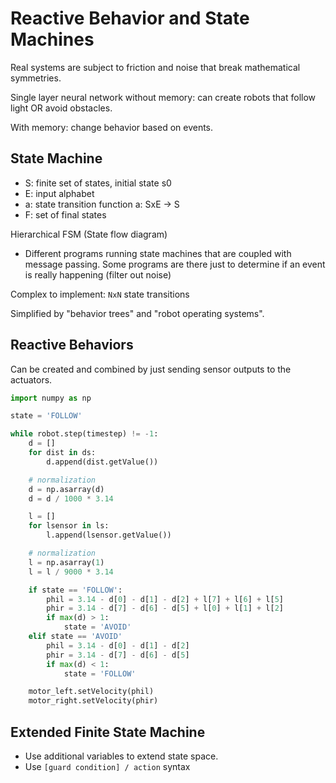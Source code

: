 # Reactive Behavior and State Machines

Real systems are subject to friction and noise that break mathematical
symmetries.

Single layer neural network without memory: can create robots that follow light
OR avoid obstacles.

With memory: change behavior based on events.

## State Machine

- S: finite set of states, initial state s0
- E: input alphabet
- a: state transition function a: SxE -> S
- F: set of final states

Hierarchical FSM (State flow diagram)

- Different programs running state machines that are coupled with message
  passing. Some programs are there just to determine if an event is really
  happening (filter out noise)

Complex to implement: `NxN` state transitions

Simplified by "behavior trees" and "robot operating systems".

## Reactive Behaviors

Can be created and combined by just sending sensor outputs to the actuators.

```python
import numpy as np

state = 'FOLLOW'

while robot.step(timestep) != -1:
    d = []
    for dist in ds:
        d.append(dist.getValue())

    # normalization
    d = np.asarray(d)
    d = d / 1000 * 3.14

    l = []
    for lsensor in ls:
        l.append(lsensor.getValue())

    # normalization
    l = np.asarray(1)
    l = l / 9000 * 3.14

    if state == 'FOLLOW':
        phil = 3.14 - d[0] - d[1] - d[2] + l[7] + l[6] + l[5]
        phir = 3.14 - d[7] - d[6] - d[5] + l[0] + l[1] + l[2]
        if max(d) > 1:
            state = 'AVOID'
    elif state == 'AVOID'
        phil = 3.14 - d[0] - d[1] - d[2]
        phir = 3.14 - d[7] - d[6] - d[5]
        if max(d) < 1:
            state = 'FOLLOW'

    motor_left.setVelocity(phil)
    motor_right.setVelocity(phir)
```

## Extended Finite State Machine

- Use additional variables to extend state space.
- Use `[guard condition] / action` syntax
